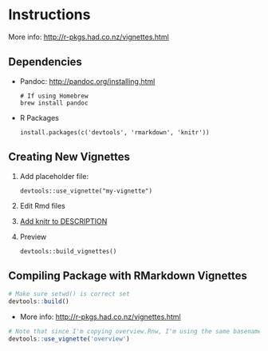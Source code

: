 # Instructions

More info: http://r-pkgs.had.co.nz/vignettes.html

## Dependencies

* Pandoc: http://pandoc.org/installing.html
  ```
  # If using Homebrew
  brew install pandoc
  ```

* R Packages
  ```
  install.packages(c('devtools', 'rmarkdown', 'knitr'))
  ```

## Creating New Vignettes

1.  Add placeholder file:
    ```
    devtools::use_vignette("my-vignette")
    ```
    
2.  Edit Rmd files

3.  [Add knitr to DESCRIPTION](https://github.com/frenchja/psych/commit/fe82744a6e7abc4d2185fb2471fed631ddfa8ecd)

3.  Preview
    ```
    devtools::build_vignettes()
    ````
    
## Compiling Package with RMarkdown Vignettes

```r
# Make sure setwd() is correct set
devtools::build()
```
    
    


* More info: http://r-pkgs.had.co.nz/vignettes.html

```r
# Note that since I'm copying overview.Rnw, I'm using the same basename
devtools::use_vignette('overview')
```

